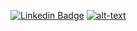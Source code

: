 [![Linkedin Badge](https://img.shields.io/badge/-My%20Linkedin-1a1a1a?style=for-the-badge&logo=Linkedin&logoColor=white&link=https://www.linkedin.com/in/jonatasalves/)](https://www.linkedin.com/in/jonatasalves/)
[![alt-text](https://img.shields.io/badge/Web-My%20Portfolio-1a1a1a?style=for-the-badge&logo=Web&logoColor=white&link=https://www.jhondev.com.br/)](https://www.jhondev.com.br/)

